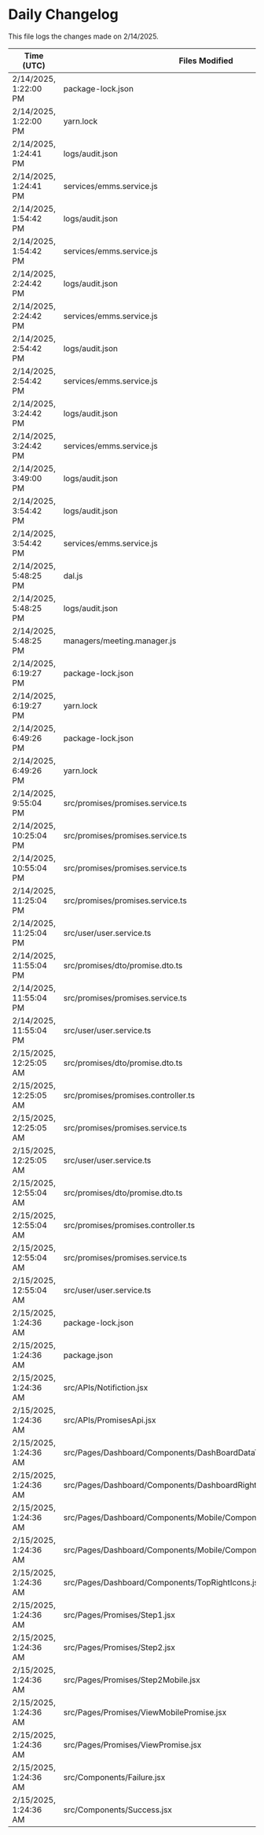 # Daily Changelog

This file logs the changes made on 2/14/2025.

| Time (UTC)             | Files Modified                    | Changes (Addition/Deletion) |
|------------------------|-----------------------------------|-----------------------------|
| 2/14/2025, 1:22:00 PM | package-lock.json | 0 Additions & 7 Deletions |
| 2/14/2025, 1:22:00 PM | yarn.lock | 0 Additions & 5 Deletions |
| 2/14/2025, 1:24:41 PM | logs/audit.json | 15 Additions & 15 Deletions|
| 2/14/2025, 1:24:41 PM | services/emms.service.js | 1 Additions & 0 Deletions|
| 2/14/2025, 1:54:42 PM | logs/audit.json | 15 Additions & 15 Deletions|
| 2/14/2025, 1:54:42 PM | services/emms.service.js | 1 Additions & 0 Deletions|
| 2/14/2025, 2:24:42 PM | logs/audit.json | 15 Additions & 15 Deletions|
| 2/14/2025, 2:24:42 PM | services/emms.service.js | 1 Additions & 0 Deletions|
| 2/14/2025, 2:54:42 PM | logs/audit.json | 15 Additions & 15 Deletions|
| 2/14/2025, 2:54:42 PM | services/emms.service.js | 1 Additions & 0 Deletions|
| 2/14/2025, 3:24:42 PM | logs/audit.json | 15 Additions & 15 Deletions|
| 2/14/2025, 3:24:42 PM | services/emms.service.js | 1 Additions & 0 Deletions|
| 2/14/2025, 3:49:00 PM | logs/audit.json | 5 Additions & 5 Deletions|
| 2/14/2025, 3:54:42 PM | logs/audit.json | 15 Additions & 15 Deletions|
| 2/14/2025, 3:54:42 PM | services/emms.service.js | 1 Additions & 0 Deletions|
| 2/14/2025, 5:48:25 PM | dal.js | 383 Additions & 195 Deletions|
| 2/14/2025, 5:48:25 PM | logs/audit.json | 5 Additions & 5 Deletions|
| 2/14/2025, 5:48:25 PM | managers/meeting.manager.js | 53 Additions & 52 Deletions|
| 2/14/2025, 6:19:27 PM | package-lock.json | 0 Additions & 7 Deletions|
| 2/14/2025, 6:19:27 PM | yarn.lock | 0 Additions & 5 Deletions|
| 2/14/2025, 6:49:26 PM | package-lock.json | 0 Additions & 7 Deletions|
| 2/14/2025, 6:49:26 PM | yarn.lock | 0 Additions & 5 Deletions|
| 2/14/2025, 9:55:04 PM | src/promises/promises.service.ts | 18 Additions & 3 Deletions|
| 2/14/2025, 10:25:04 PM | src/promises/promises.service.ts | 18 Additions & 3 Deletions|
| 2/14/2025, 10:55:04 PM | src/promises/promises.service.ts | 18 Additions & 3 Deletions|
| 2/14/2025, 11:25:04 PM | src/promises/promises.service.ts | 18 Additions & 3 Deletions|
| 2/14/2025, 11:25:04 PM | src/user/user.service.ts | 3 Additions & 1 Deletions|
| 2/14/2025, 11:55:04 PM | src/promises/dto/promise.dto.ts | 13 Additions & 0 Deletions|
| 2/14/2025, 11:55:04 PM | src/promises/promises.service.ts | 67 Additions & 4 Deletions|
| 2/14/2025, 11:55:04 PM | src/user/user.service.ts | 3 Additions & 1 Deletions|
| 2/15/2025, 12:25:05 AM | src/promises/dto/promise.dto.ts | 13 Additions & 0 Deletions|
| 2/15/2025, 12:25:05 AM | src/promises/promises.controller.ts | 1 Additions & 1 Deletions|
| 2/15/2025, 12:25:05 AM | src/promises/promises.service.ts | 67 Additions & 4 Deletions|
| 2/15/2025, 12:25:05 AM | src/user/user.service.ts | 3 Additions & 1 Deletions|
| 2/15/2025, 12:55:04 AM | src/promises/dto/promise.dto.ts | 13 Additions & 0 Deletions|
| 2/15/2025, 12:55:04 AM | src/promises/promises.controller.ts | 1 Additions & 1 Deletions|
| 2/15/2025, 12:55:04 AM | src/promises/promises.service.ts | 67 Additions & 4 Deletions|
| 2/15/2025, 12:55:04 AM | src/user/user.service.ts | 33 Additions & 23 Deletions|
| 2/15/2025, 1:24:36 AM | package-lock.json | 17 Additions & 0 Deletions|
| 2/15/2025, 1:24:36 AM | package.json | 1 Additions & 0 Deletions|
| 2/15/2025, 1:24:36 AM | src/APIs/Notifiction.jsx | 6 Additions & 0 Deletions|
| 2/15/2025, 1:24:36 AM | src/APIs/PromisesApi.jsx | 74 Additions & 3 Deletions|
| 2/15/2025, 1:24:36 AM | src/Pages/Dashboard/Components/DashBoardDataTable.jsx | 2 Additions & 0 Deletions|
| 2/15/2025, 1:24:36 AM | src/Pages/Dashboard/Components/DashboardRightUI.jsx | 1 Additions & 1 Deletions|
| 2/15/2025, 1:24:36 AM | src/Pages/Dashboard/Components/Mobile/Components/MobileNavigator.jsx | 41 Additions & 33 Deletions|
| 2/15/2025, 1:24:36 AM | src/Pages/Dashboard/Components/Mobile/Components/MobileTable.jsx | 9 Additions & 5 Deletions|
| 2/15/2025, 1:24:36 AM | src/Pages/Dashboard/Components/TopRightIcons.jsx | 15 Additions & 7 Deletions|
| 2/15/2025, 1:24:36 AM | src/Pages/Promises/Step1.jsx | 5 Additions & 1 Deletions|
| 2/15/2025, 1:24:36 AM | src/Pages/Promises/Step2.jsx | 88 Additions & 105 Deletions|
| 2/15/2025, 1:24:36 AM | src/Pages/Promises/Step2Mobile.jsx | 75 Additions & 49 Deletions|
| 2/15/2025, 1:24:36 AM | src/Pages/Promises/ViewMobilePromise.jsx | 123 Additions & 38 Deletions|
| 2/15/2025, 1:24:36 AM | src/Pages/Promises/ViewPromise.jsx | 227 Additions & 204 Deletions|
| 2/15/2025, 1:24:36 AM | src/Components/Failure.jsx | 0 Additions & 0 Deletions|
| 2/15/2025, 1:24:36 AM | src/Components/Success.jsx | 0 Additions & 0 Deletions|
